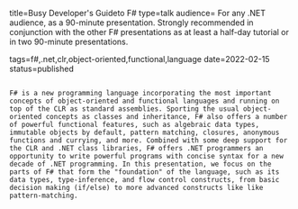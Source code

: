 title=Busy Developer's Guideto F#
type=talk
audience=
For any .NET audience, as a 90-minute presentation. Strongly recommended in conjunction with the other F# presentations as at least a half-day tutorial or in two 90-minute presentations.
    
tags=f#,.net,clr,object-oriented,functional,language
date=2022-02-15
status=published
~~~~~~

F# is a new programming language incorporating the most important concepts of object-oriented and functional languages and running on top of the CLR as standard assemblies. Sporting the usual object-oriented concepts as classes and inheritance, F# also offers a number of powerful functional features, such as algebraic data types, immutable objects by default, pattern matching, closures, anonymous functions and currying, and more. Combined with some deep support for the CLR and .NET class libraries, F# offers .NET programmers an opportunity to write powerful programs with concise syntax for a new decade of .NET programming. In this presentation, we focus on the parts of F# that form the "foundation" of the language, such as its data types, type-inference, and flow control constructs, from basic decision making (if/else) to more advanced constructs like like pattern-matching.
    
